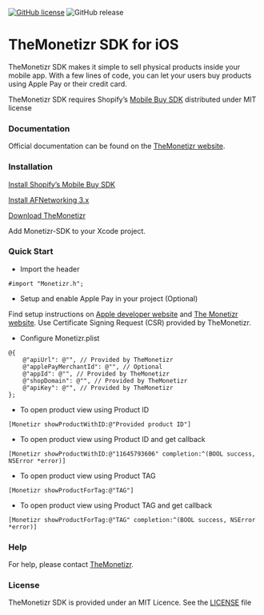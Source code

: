 [![GitHub license](https://img.shields.io/badge/license-MIT-lightgrey.svg)]()
![GitHub release](https://img.shields.io/badge/release-1.2.4-blue.svg)

# TheMonetizr SDK for iOS
TheMonetizr SDK makes it simple to sell physical products inside your mobile app. With a few lines of code, you can let your users buy products using Apple Pay or their credit card.

TheMonetizr SDK requires Shopify’s [Mobile Buy SDK](https://github.com/Shopify/mobile-buy-sdk-ios) distributed under MIT license

### Documentation
Official documentation can be found on the [TheMonetizr website](http://themonetizr.com).

### Installation
[Install Shopify’s Mobile Buy SDK](https://github.com/Shopify/mobile-buy-sdk-ios#installation)

[Install AFNetworking 3.x](https://github.com/AFNetworking/AFNetworking#installation)

<a href="https://github.com/themonetizr/The-Monetizr-SDK">Download TheMonetizr</a>

Add Monetizr-SDK to your Xcode project.

### Quick Start

* Import the header

```objc
#import "Monetizr.h";
```
* Setup and enable Apple Pay in your project (Optional)

Find setup instructions on [Apple developer website](https://developer.apple.com/apple-pay/) and [The Monetizr website](http://themonetizr.com/implementation/). Use Certificate Signing Request (CSR) provided by TheMonetizr.

* Configure Monetizr.plist

```objc
@{
    @"apiUrl": @"", // Provided by TheMonetizr
    @"applePayMerchantId": @"", // Optional
    @"appId": @"", // Provided by TheMonetizr
    @"shopDomain": @"", // Provided by TheMonetizr
    @"apiKey": @"", // Provided by TheMonetizr  
};
```

* To open product view using Product ID

```objc
[Monetizr showProductWithID:@"Provided product ID"]
```
* To open product view using Product ID and get callback

```objc
[Monetizr showProductWithID:@"11645793606" completion:^(BOOL success, NSError *error)]
```

* To open product view using Product TAG

```objc
[Monetizr showProductForTag:@"TAG"]
```
* To open product view using Product TAG and get callback

```objc
[Monetizr showProductForTag:@"TAG" completion:^(BOOL success, NSError *error)]
```
### Help

For help, please contact [TheMonetizr](http://themonetizr.com).

### License

TheMonetizr SDK is provided under an MIT Licence.  See the [LICENSE](LICENSE) file
